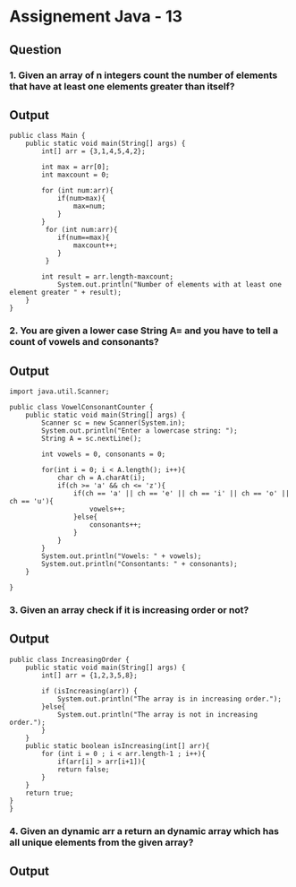 # Assignement Java - 13
## Question
### <p>1. Given an array of n integers count the number of elements that have at least one elements greater than itself?<p>
## Output
```
public class Main {
    public static void main(String[] args) {
        int[] arr = {3,1,4,5,4,2};

        int max = arr[0];
        int maxcount = 0;

        for (int num:arr){
            if(num>max){
                max=num;
            }
        }
         for (int num:arr){
            if(num==max){
                maxcount++;
            }
         }

        int result = arr.length-maxcount;
            System.out.println("Number of elements with at least one element greater " + result);
    }
}
```
### <p>2. You are given a lower case String A= and you have to tell a count of vowels and consonants?<p>
## Output
```
import java.util.Scanner;

public class VowelConsonantCounter {
    public static void main(String[] args) {
        Scanner sc = new Scanner(System.in);
        System.out.println("Enter a lowercase string: ");
        String A = sc.nextLine();

        int vowels = 0, consonants = 0;

        for(int i = 0; i < A.length(); i++){
            char ch = A.charAt(i);
            if(ch >= 'a' && ch <= 'z'){
                if(ch == 'a' || ch == 'e' || ch == 'i' || ch == 'o' || ch == 'u'){
                    vowels++;
                }else{
                    consonants++;
                }
            }
        }
        System.out.println("Vowels: " + vowels);
        System.out.println("Consontants: " + consonants);
    }
    
}
```
### <p>3. Given an array check if it is increasing order or not?<p>
## Output
```
public class IncreasingOrder {
    public static void main(String[] args) {
        int[] arr = {1,2,3,5,8};

        if (isIncreasing(arr)) {
            System.out.println("The array is in increasing order.");    
        }else{
            System.out.println("The array is not in increasing order.");
        }
    }
    public static boolean isIncreasing(int[] arr){
        for (int i = 0 ; i < arr.length-1 ; i++){
            if(arr[i] > arr[i+1]){
            return false;
        }
    }
    return true;
}   
}
```
### <p>4. Given an dynamic arr a return an dynamic array which has all unique elements from the given array?<p>
## Output
```




